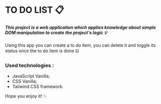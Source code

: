 # TO DO LIST 📋

##### This project is a web application which applies knowledge about simple DOM manipulation to create the project's logic 💡

Using this app you can create a to do item, you can delete it and toggle its status once the to do item is done ☑️

### Used technologies :

- JavaScript Vanilla;
- CSS Vanilla;
- Tailwind CSS framework.

Hope you enjoy it! ✨
